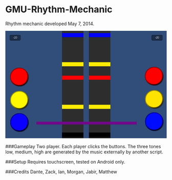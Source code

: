 GMU-Rhythm-Mechanic
===================

Rhythm mechanic developed May 7, 2014.

![readme image][1]


###Gameplay
Two player. Each player clicks the buttons. The three tones low, medium, high are generated by the music externally by another script.

###Setup
Requires touchscreen, tested on Android only.

###Credits
Dante, Zack, Ian, Morgan, Jabir, Matthew



  [1]: https://raw.githubusercontent.com/GameMakersUnion/GMU-Rhythm-Mechanic/master/README.png
  